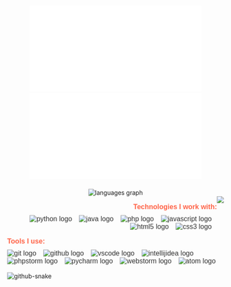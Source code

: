 <div align="center">
    <img src="h2.svg" width="400" height="200" alt="Hello World SVG">
    <br>
    <img src="h3.svg" width="400" height="200" alt="Brain SQL SVG">
</div>

<div align="center" style="margin-top: 20px;">
  <img src="https://github-readme-stats.vercel.app/api/top-langs?username=djelines&locale=en&hide_title=false&layout=compact&card_width=320&langs_count=7&theme=jolly&hide_border=true&custom_title=My%20Coding%20Toolbox" height="160" alt="languages graph" />
</div>

<img align="right" height="100" src="https://i.pinimg.com/originals/b0/da/cd/b0dacd0bb277315b8582d2d0e07d62a8.gif" />

<div align="right" style="font-family: 'Arial', sans-serif; color: #333; font-size: 16px;">
  <p style="font-weight: bold; color: #FF6347; margin-bottom: 10px;">Technologies I work with:</p>
  <img src="https://skillicons.dev/icons?i=py" height="30" alt="python logo" style="margin-right: 12px;" />
  <img src="https://skillicons.dev/icons?i=java" height="30" alt="java logo" style="margin-right: 12px;" />
  <img src="https://skillicons.dev/icons?i=php" height="30" alt="php logo" style="margin-right: 12px;" />
  <img src="https://skillicons.dev/icons?i=js" height="30" alt="javascript logo" style="margin-right: 12px;" />
  <img src="https://skillicons.dev/icons?i=html" height="30" alt="html5 logo" style="margin-right: 12px;" />
  <img src="https://skillicons.dev/icons?i=css" height="30" alt="css3 logo" style="margin-right: 12px;" />
</div>

<div align="left" style="font-family: 'Arial', sans-serif; color: #333; font-size: 16px;">
  <p style="font-weight: bold; color: #FF6347; margin-bottom: 10px;">Tools I use:</p>
  <img src="https://skillicons.dev/icons?i=git" height="30" alt="git logo" style="margin-right: 12px;" />
  <img src="https://skillicons.dev/icons?i=github" height="30" alt="github logo" style="margin-right: 12px;" />
  <img src="https://skillicons.dev/icons?i=vscode" height="30" alt="vscode logo" style="margin-right: 12px;" />
  <img src="https://skillicons.dev/icons?i=idea" height="30" alt="intellijidea logo" style="margin-right: 12px;" />
  <img src="https://cdn.jsdelivr.net/gh/devicons/devicon/icons/phpstorm/phpstorm-original.svg" height="30" alt="phpstorm logo" style="margin-right: 12px;" />
  <img src="https://cdn.jsdelivr.net/gh/devicons/devicon/icons/pycharm/pycharm-original.svg" height="30" alt="pycharm logo" style="margin-right: 12px;" />
  <img src="https://cdn.jsdelivr.net/gh/devicons/devicon/icons/webstorm/webstorm-original.svg" height="30" alt="webstorm logo" style="margin-right: 12px;" />
  <img src="https://skillicons.dev/icons?i=atom" height="30" alt="atom logo" style="margin-right: 12px;" />
</div>

<br clear="both">

<picture>
  <source media="(prefers-color-scheme: dark)" srcset="https://raw.githubusercontent.com/djelines/djelines/output/github-snake-dark.svg" />
  <source media="(prefers-color-scheme: light)" srcset="https://raw.githubusercontent.com/djelines/djelines/output/github-snake.svg" />
  <img alt="github-snake" src="https://raw.githubusercontent.com/tobiasmeyhoefer/tobiasmeyhoefer/output/github-snake.svg" />
</picture>

